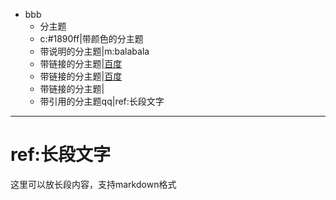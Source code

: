 - bbb
	- 分主题
	- c:#1890ff|带颜色的分主题
	- 带说明的分主题|m:balabala
	- 带链接的分主题|[百度](https://baidu.com)
	- 带链接的分主题|[百度](steam://runid/xxxx)
	- 带链接的分主题|[](file://C:\Users\Administrator\Desktop\target\aa.xml.txt)
	- 带引用的分主题qq|ref:长段文字

***
# ref:长段文字
这里可以放长段内容，支持markdown格式